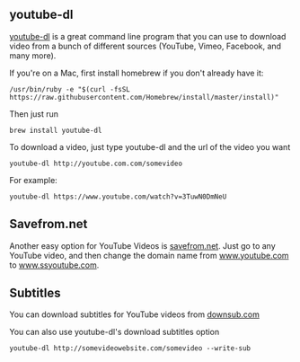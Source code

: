 ## youtube-dl
[youtube-dl](https://rg3.github.io/youtube-dl/) is a great command line program that you can use to download video from a bunch of different sources (YouTube, Vimeo, Facebook, and many more).

If you're on a Mac, first install homebrew if you don't already have it:
```
/usr/bin/ruby -e "$(curl -fsSL https://raw.githubusercontent.com/Homebrew/install/master/install)"
```

Then just run
```
brew install youtube-dl
```

To download a video, just type youtube-dl and the url of the video you want
```
youtube-dl http://youtube.com.com/somevideo
```

For example:

```
youtube-dl https://www.youtube.com/watch?v=3TuwN0DmNeU
```

## Savefrom.net
Another easy option for YouTube Videos is [savefrom.net](http://en.savefrom.net/). Just go to any YouTube video, and then change the domain name from www.youtube.com to www.ssyoutube.com.

## Subtitles
You can download subtitles for YouTube videos from [downsub.com](http://downsub.com)

You can also use youtube-dl's download subtitles option
```
youtube-dl http://somevideowebsite.com/somevideo --write-sub
```
